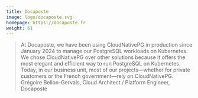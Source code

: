 ```yaml
---
title: Docaposte
image: logo/docaposte.svg
homepage: https://docaposte.fr
weight: 61
---
```


> At Docaposte, we have been using CloudNativePG in production since January 2024 to manage our PostgreSQL workloads on Kubernetes. We chose CloudNativePG over other solutions because it offers the most elegant and efficient way to run PostgreSQL on Kubernetes. Today, in our business unit, most of our projects—whether for private customers or the French government—rely on CloudNativePG. 
Grégoire Bellon-Gervais, Cloud Architect / Platform Engineer, Docaposte